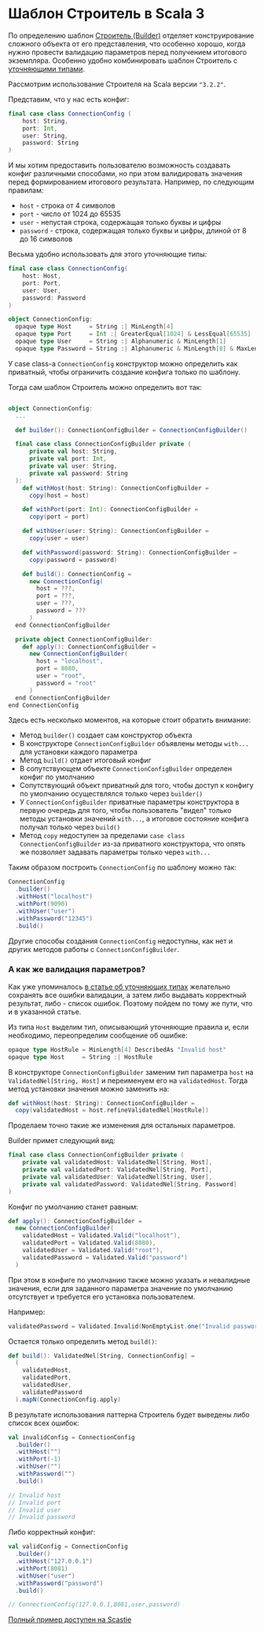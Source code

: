 # Шаблон Строитель в Scala 3

По определению шаблон [Строитель (Builder)][Wiki] отделяет конструирование сложного объекта от его представления,
что особенно хорошо, когда нужно провести валидацию параметров перед получением итогового экземпляра.
Особенно удобно комбинировать шаблон Строитель с [уточняющими типами][habr].

Рассмотрим использование Строителя на Scala версии `"3.2.2"`.

Представим, что у нас есть конфиг:

```scala
final case class ConnectionConfig (
    host: String,
    port: Int,
    user: String,
    password: String
)
```

И мы хотим предоставить пользователю возможность создавать конфиг различными способами, но 
при этом валидировать значения перед формированием итогового результата.
Например, по следующим правилам:

- `host` - строка от 4 символов
- `port` - число от 1024 до 65535
- `user` - непустая строка, содержащая только буквы и цифры
- `password` - строка, содержащая только буквы и цифры, длиной от 8 до 16 символов

Весьма удобно использовать для этого уточняющие типы:

```scala
final case class ConnectionConfig(
    host: Host,
    port: Port,
    user: User,
    password: Password
)

object ConnectionConfig:
  opaque type Host     = String :| MinLength[4]
  opaque type Port     = Int :| GreaterEqual[1024] & LessEqual[65535]
  opaque type User     = String :| Alphanumeric & MinLength[1]
  opaque type Password = String :| Alphanumeric & MinLength[8] & MaxLength[16]
```

У case class-а `ConnectionConfig` конструктор можно определить как приватный, 
чтобы ограничить создание конфига только по шаблону. 

Тогда сам шаблон Строитель можно определить вот так:

```scala

object ConnectionConfig:
  ...

  def builder(): ConnectionConfigBuilder = ConnectionConfigBuilder()

  final case class ConnectionConfigBuilder private (
      private val host: String,
      private val port: Int,
      private val user: String,
      private val password: String
  ):
    def withHost(host: String): ConnectionConfigBuilder =
      copy(host = host)

    def withPort(port: Int): ConnectionConfigBuilder =
      copy(port = port)

    def withUser(user: String): ConnectionConfigBuilder =
      copy(user = user)

    def withPassword(password: String): ConnectionConfigBuilder =
      copy(password = password)

    def build(): ConnectionConfig =
      new ConnectionConfig(
        host = ???,
        port = ???,
        user = ???,
        password = ???
      )
  end ConnectionConfigBuilder

  private object ConnectionConfigBuilder:
    def apply(): ConnectionConfigBuilder =
      new ConnectionConfigBuilder(
        host = "localhost",
        port = 8080,
        user = "root",
        password = "root"
      )
  end ConnectionConfigBuilder
end ConnectionConfig
```

Здесь есть несколько моментов, на которые стоит обратить внимание:

- Метод `builder()` создает сам конструктор объекта
- В конструкторе `ConnectionConfigBuilder` объявлены методы `with...` для установки каждого параметра
- Метод `build()` отдает итоговый конфиг
- В сопутствующем объекте `ConnectionConfigBuilder` определен конфиг по умолчанию
- Сопутствующий объект приватный для того, чтобы доступ к конфигу по умолчанию осуществлялся только через `builder()`
- У `ConnectionConfigBuilder` приватные параметры конструктора в первую очередь для того, 
  чтобы пользователь "видел" только методы установки значений `with...`,
  а итоговое состояние конфига получал только через `build()`
- Метод `copy` недоступен за пределами `case class ConnectionConfigBuilder` из-за приватного конструктора,
  что опять же позволяет задавать параметры только через `with...`

Таким образом построить `ConnectionConfig` по шаблону можно так:

```scala
ConnectionConfig
  .builder()
  .withHost("localhost")
  .withPort(9090)
  .withUser("user")
  .withPassword("12345")
  .build()
```

Другие способы создания `ConnectionConfig` недоступны, как нет и других методов работы с `ConnectionConfigBuilder`.

### А как же валидация параметров?

Как уже упоминалось [в статье об уточняющих типах][habr] желательно сохранять все ошибки валидации,
а затем либо выдавать корректный результат, либо - список ошибок.
Поэтому пойдем по тому же пути, что и в указанной статье.

Из типа `Host` выделим тип, описывающий уточняющие правила 
и, если необходимо, переопределим сообщение об ошибке:

```scala
opaque type HostRule = MinLength[4] DescribedAs "Invalid host"
opaque type Host     = String :| HostRule
```

В конструкторе `ConnectionConfigBuilder` заменим тип параметра `host` на `ValidatedNel[String, Host]` 
и переименуем его на `validatedHost`.
Тогда метод установки значения можно заменить на:

```scala
def withHost(host: String): ConnectionConfigBuilder =
  copy(validatedHost = host.refineValidatedNel[HostRule])
```

Проделаем точно такие же изменения для остальных параметров.

Builder примет следующий вид:

```scala
final case class ConnectionConfigBuilder private (
    private val validatedHost: ValidatedNel[String, Host],
    private val validatedPort: ValidatedNel[String, Port],
    private val validatedUser: ValidatedNel[String, User],
    private val validatedPassword: ValidatedNel[String, Password]
)
```

Конфиг по умолчанию станет равным:

```scala
def apply(): ConnectionConfigBuilder =
  new ConnectionConfigBuilder(
    validatedHost = Validated.Valid("localhost"),
    validatedPort = Validated.Valid(8080),
    validatedUser = Validated.Valid("root"),
    validatedPassword = Validated.Valid("password")
  )
```

При этом в конфиге по умолчанию также можно указать и невалидные значения, 
если для заданного параметра значение по умолчанию отсутствует и требуется его установка пользователем.

Например:

```scala
validatedPassword = Validated.Invalid(NonEmptyList.one("Invalid password"))
```

Остается только определить метод `build()`:

```scala
def build(): ValidatedNel[String, ConnectionConfig] =
  (
    validatedHost,
    validatedPort,
    validatedUser,
    validatedPassword
  ).mapN(ConnectionConfig.apply)
```

В результате использования паттерна Строитель будет выведены либо список всех ошибок:

```scala
val invalidConfig = ConnectionConfig
  .builder()
  .withHost("")
  .withPort(-1)
  .withUser("")
  .withPassword("")
  .build()

// Invalid host
// Invalid port
// Invalid user
// Invalid password
```

Либо корректный конфиг:

```scala
val validConfig = ConnectionConfig
  .builder()
  .withHost("127.0.0.1")
  .withPort(8081)
  .withUser("user")
  .withPassword("password")
  .build()

// ConnectionConfig(127.0.0.1,8081,user,password)
```

[Полный пример доступен на Scastie](https://scastie.scala-lang.org/dRHKVnHGQCKqbS0le8IDQg)


[Wiki]: https://ru.wikipedia.org/wiki/%D0%A1%D1%82%D1%80%D0%BE%D0%B8%D1%82%D0%B5%D0%BB%D1%8C_(%D1%88%D0%B0%D0%B1%D0%BB%D0%BE%D0%BD_%D0%BF%D1%80%D0%BE%D0%B5%D0%BA%D1%82%D0%B8%D1%80%D0%BE%D0%B2%D0%B0%D0%BD%D0%B8%D1%8F)
[habr]: https://habr.com/ru/company/kryptonite/blog/719488/
